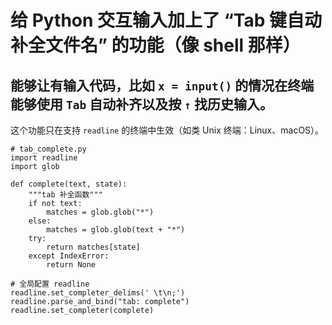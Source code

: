 # 给 Python 交互输入加上了 “Tab 键自动补全文件名” 的功能（像 shell 那样）


## 能够让有输入代码，比如 `x = input()` 的情况在终端能够使用 `Tab` 自动补齐以及按 `↑` 找历史输入。

这个功能只在支持 `readline` 的终端中生效（如类 Unix 终端：Linux、macOS）。

```
# tab_complete.py
import readline
import glob

def complete(text, state):
    """tab 补全函数"""
    if not text:
        matches = glob.glob("*")
    else:
        matches = glob.glob(text + "*")
    try:
        return matches[state]
    except IndexError:
        return None

# 全局配置 readline
readline.set_completer_delims(' \t\n;')
readline.parse_and_bind("tab: complete")
readline.set_completer(complete)


```